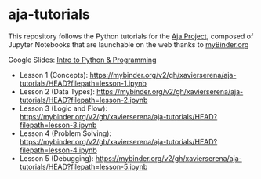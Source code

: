 # aja-tutorials
This repository follows the Python tutorials for the [Aja Project](https://www.theajaproject.org/), composed of Jupyter Notebooks that are launchable on the web thanks to [myBinder.org](https://mybinder.org)

Google Slides: [Intro to Python & Programming](https://docs.google.com/presentation/d/1Dd3IRF1_APohDl0njjakRkokyS2HYyVZon3ei7idOhg/edit?usp=sharing)

- Lesson 1 (Concepts): https://mybinder.org/v2/gh/xavierserena/aja-tutorials/HEAD?filepath=lesson-1.ipynb
- Lesson 2 (Data Types): https://mybinder.org/v2/gh/xavierserena/aja-tutorials/HEAD?filepath=lesson-2.ipynb
- Lesson 3 (Logic and Flow): https://mybinder.org/v2/gh/xavierserena/aja-tutorials/HEAD?filepath=lesson-3.ipynb
- Lesson 4 (Problem Solving): https://mybinder.org/v2/gh/xavierserena/aja-tutorials/HEAD?filepath=lesson-4.ipynb
- Lesson 5 (Debugging): https://mybinder.org/v2/gh/xavierserena/aja-tutorials/HEAD?filepath=lesson-5.ipynb
